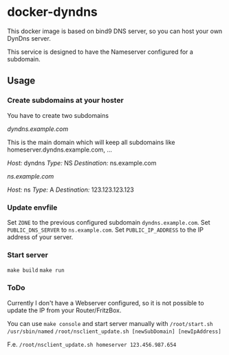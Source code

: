 # docker-dyndns

This docker image is based on bind9 DNS server, so you can
host your own DynDns server.

This service is designed to have the Nameserver configured
for a subdomain.

## Usage

### Create subdomains at your hoster

You have to create two subdomains

*dyndns.example.com*

This is the main domain which will keep all subdomains
like homeserver.dyndns.example.com, ...

*Host:* dyndns
*Type:* NS
*Destination:* ns.example.com

*ns.example.com*

*Host:* ns
*Type:* A
*Destination:* 123.123.123.123

### Update envfile

Set `ZONE` to the previous configured subdomain `dyndns.example.com`.
Set `PUBLIC_DNS_SERVER` to `ns.example.com`.
Set `PUBLIC_IP_ADDRESS` to the IP address of your server.

### Start server

`make build`
`make run`

### ToDo

Currently I don't have a Webserver configured, so it is not possible
to update the IP from your Router/FritzBox.

You can use `make console` and start server manually with
`/root/start.sh`
`/usr/sbin/named`
`/root/nsclient_update.sh [newSubDomain] [newIpAddress]`

F.e. `/root/nsclient_update.sh homeserver 123.456.987.654`